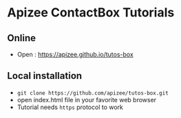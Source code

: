 # Apizee ContactBox Tutorials

## Online

-   Open : https://apizee.github.io/tutos-box

## Local installation

-   `git clone https://github.com/apizee/tutos-box.git`
-   open index.html file in your favorite web browser
-   Tutorial needs `https` protocol to work
